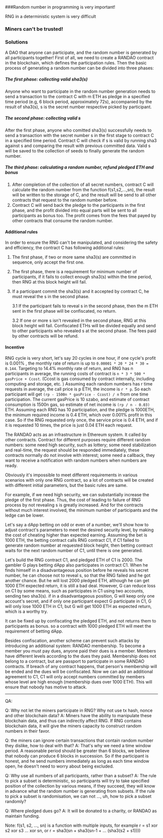 ###Random number in programming is very important!

RNG in a deterministic system is very difficult

### Miners can't be trusted!

### Solutions

A DAO that anyone can participate, and the random number is generated by
all participants together!
First of all, we need to create a RANDAO contract in the blockchain,
which defines the participation rules.
Then the basic process of generating a random number can be divided into
three phases:
##### The first phase: collecting valid sha3(s)
Anyone who want to participate in the random number generation needs to
send a transaction to the contract C with m ETH as pledge in a specified
time period (e.g, 6 block period, approximately 72s), accompanied by the
result of sha3(s), s is the secret number respective picked by
participant.

##### The second phase: collecting valid s
After the first phase, anyone who comitted sha3(s) successfully needs
to send a transaction with the secret number s in the first stage to
contract C in a specified time period. Contract C will check if s is
valid by running sha3 against s and comparing the result with previous
committed data. Valid s will be saved to the collection of seeds to finally
generate the random number.

##### The third phase: calculating a random number, refund pledged ETH and bonus
1. After completion of the collection of all secret numbers, contract C
   will calculate the random number from the function f(s1,s2,...,sn), the result will be written to the storage of C, and the result will
be send to all other contracts that request to the random number before.
2. Contract C will send back the pledge to the participants in the first
   phase, and the profit divided into equal parts will be sent to all
participants as bonus too. The profit comes from the fees that payed by
other contracts that consume the random number.

#### Additional rules
In order to ensure the RNG can't be manipulated, and considering the
safety and efficiency, the contract C has following additional rules:

1. The first phase, if two or more same sha3(s) are committed in
   sequence, only accept the first one.
2. The first phase, there is a requirement for minimum number of
   participants, if it fails to collect enough sha3(s) within the time
period, then RNG at this block height will fail.
3. If a participant commit the sha3(s) and it accepted by contract C,
   he must reveal the s in the second phase.

    3.1 If the participant fails to reveal s in the second phase, then the m
ETH sent in the first phase will be confiscated, no return.

    3.2 If one or more s isn't revealed in the second phase, RNG at this
block height will fail. Confiscated ETHs will be divided equally and
send to other participants who revealed s at the second phase.  The fees
paid by other contracts will be refund.


#### Incentive
RNG cycle is very short,  let's say 20 cycles in one hour, if one
cycle's profit is 0.001% , the monthly rate of return is up to `0.00001 *
20 * 24 * 30 = 0.144`.
Targeting to 14.4% monthly rate of return, and RNG has n participants in
average, the running costs of contract is `n * 3 * 500 * gasPrice +
Ccost`. (Ccost is gas consumed by contract internally, including
computing and storage, etc. )
Assuming each random numbers has r time requests in average, the call
price is p ETH, the income is `r * p`. So each participant will get `(rp -
1500n * gasPrice - Ccost) / n` from one time participation.
The current gasPrice is 10 szabo, and estimate of contract consumption
is 1500n gas, so estimate of net income is `(rp / n - 0.03)` ETH.
Assuming each RNG has 10 participation, and the pledge is 1000ETH, the
minimum required income is 0.4 ETH, which over 0.001% profit in this
case. So if the RNG requested only once, the service price is 0.4 ETH,
and if it is requested 10 times, the price is just 0.04 ETH each
request.


The RANDAO acts as an infrastructure in Ethereum system. It called by
other contracts. Contract for different purposes require different
random numbers: some need high security, such as lottery; some need
stabilization and real-time, the request should be responded immediately, these
contracts normally do not involve with interest; some need a callback,
they want to receive a notification with random numbers when numbers are
ready.

Obviously it's impossible to meet different requirements in various
scenarios with only one RNG contract, so a lot of contracts will be
created with different initial parameters, but the basic rules are same.

For example, if we need high security, we can substantially increase the
pledge of the first phase. Thus, the cost of leading to failure of RNG
process by not revealing s is greatly increased. And for the contracts
without much interest involved, the minimum number of participants and
the ledge can be lower.

Let's say a dApp betting on odd or even of a number, we'll show how to
adjust contract's parameters to meet the desired security level, by
making the cost of cheating higher than expected earning.
Assuming the bet is 1000 ETH, the betting contract calls RNG contract
C1, if C1 failed to generate random number at requested block height,
then betting contract waits for the next random number of C1, until
there is one generated.

Let's build the RNG contract C1, and pledged ETH of C1 is 2000. The
gambler G plays betting dApp also participates in contract C1. When he
finds himself in a disadvantageous position before he reveals his secret
number, he can choose not to reveal s, so that the RNG failed and he got
another chance. But he will lost 2000 pledged ETH, although he can get
1000 ETH expected return, it is still a bad deal. 
However, G can reduce loss on C1 by some means, such as participates in
C1 using two accounts, sending two sha3(s). if in a disadvantageous
position, G will keep only one account's secret, and if only one
participant expect G participate in C1, G will only lose 1000 ETH in C1,
but G will get 1000 ETH as expected return, which is a worthy try.

It can be fixed up by confiscating the pledged ETH, and not returns them
to participants as bonus. so a contract with 1000 pledged ETH will meet
the requirement of betting dApp.

Besides confiscation, another scheme can prevent such attacks by
introducing an additional system: RANDAO membership.
To become a member you must pay dues, anyone paid their dues is a
member.  Members have different levels according to the dues they paid.
Membership does not belong to a contract, but are passport to
participate in some RANDAO contracts. If breach of any contract happens,
that person's membership will be ended and the dues will be confiscated.
Now we can add an additional agreement to C1, C1 will only accept
numbers committed by members whose level are high enough (membership
dues over 1000 ETH). This will ensure that nobody has motive to attack.

-----

QA:

Q: Why not let the miners participate in RNG? Why not use tx hash, nonce
and other blockchain data?
A: Miners have the ability to manipulate these blockchain data, and thus
can indirectly affect RNG. If RNG contains blockchain data, it will give
the miners capacity to construct random numbers in their favor.

Q: the miners can ignore certain transactions that contain random number
they dislike, how to deal with that?
A: That's why we need a time window period. A reasonable period should
be greater than 6 blocks, we believe that nobody can produce 6 blocks in
succession. So if the participant is honest,  and he send numbers
immediately as long as each time window open, he doesn't need to worry
about being excluded.

Q: Why use all numbers of all participants, rather than a subset?
A: The rule to pick a subset is deterministic, so participants will try
to take specified position of the collection by various means, if they
succeed, they will know in advance what the random number is generating
from subsets. If the rule to pick a subset is randomisation, we can not
..., uh, how to pick a subset randomly?

Q: Where pledged dues go?
A: It will be donated to a charity, or RANDAO as maintain funding.

Note: f(s1, s2, ..., sn) is a function with multiple inputs, for
example r = s1 xor s2 xor s3 ... xor sn, or r = sha3(sn + sha3(sn-1 + ... (sha3(s2 + s1))))

